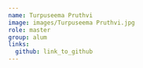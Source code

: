 ```yaml
---
name: Turpuseema Pruthvi 
image: images/Turpuseema Pruthvi.jpg 
role: master
group: alum
links:
  github: link_to_github 
---
```

